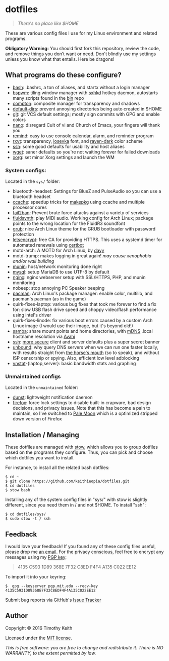 # dotfiles
> *There's no place like $HOME*

These are various config files I use for my Linux environment and related 
programs. 

**Obligatory Warning:** You should first fork this repository, review the code, 
and remove things you don’t want or need. Don't blindly use my settings unless 
you know what that entails. Here be dragons!

## What programs do these configure?
 * [bash](https://www.gnu.org/software/bash/): .bashrc, a ton of aliases, and 
   startx without a login manager
 * [bspwm](https://github.com/baskerville/bspwm): tiling window manager with 
   [sxhkd](https://github.com/baskerville/sxhkd) hotkey daemon, autostarts many 
   scripts found in the [bin](https://github.com/keithieopia/bin) repo
 * [compton](https://github.com/chjj/compton): composite manager for 
   transparency and shadows
 * [default-dirs](https://wiki.archlinux.org/index.php/XDG_user_directories): 
   prevent annoying directories being auto created in $HOME
 * [git](https://git-scm.com/docs/git-config): git VCS default settings; mostly 
   sign commits with GPG and enable colors
 * [nano](http://www.nano-editor.org/): disregard Cult of vi and Church of 
   Emacs, your fingers will thank you
 * [remind](https://www.roaringpenguin.com/products/remind): easy to use console 
   calendar, alarm, and reminder program
 * [rxvt](http://software.schmorp.de/pkg/rxvt-unicode.html): transparency, 
   [iosevka](https://be5invis.github.io/Iosevka/) font, and 
   [raven-dark](https://github.com/baskerville/xresources-color-schemes) color 
   scheme
 * [ssh](http://www.openssh.com/): some good defaults for usability and host 
   aliases
 * [wget](https://www.gnu.org/software/wget/): saner defaults so you're not 
   waiting forever for failed downloads
 * [xorg](http://www.x.org/wiki/): set minor Xorg settings and launch the WM
 
### System configs:
Located in the `sys/` folder: 

 * bluetooth-headset: Settings for BlueZ and PulseAudio so you can use a 
   bluetooth headset
 * [ccache](https://wiki.archlinux.org/index.php/Ccache): speedup tricks for 
   [makepkg](https://wiki.archlinux.org/index.php/Makepkg) using ccache and 
   multiple processor cores
 * [fail2ban](http://www.fail2ban.org/wiki/index.php/Main_Page): Prevent brute
   force attacks against a variety of services
 * [fluidsynth](https://wiki.archlinux.org/index.php/FluidSynth): play MIDI 
   audio. Working config for Arch Linux; package points to the wrong location 
   for the FluidR3 soundfont
 * [grub](https://www.gnu.org/software/grub/): nice Arch Linux theme for the 
   GRUB bootloader with password protection 
 * [letsencrypt](https://letsencrypt.org/): free CA for providing HTTPS. This 
   uses a systemd timer for automated renewals using 
   [certbot](https://github.com/certbot/certbot)
 * motd-arch: A MOTD for Arch Linux, by [davy](https://bbs.archlinux.org/viewtopic.php?id=50845)
 * motd-trump: makes logging in great again! *may cause xenophobia and/or wall 
   building* 
 * [munin](http://munin-monitoring.org/): host/network monitoring done right
 * [mysql](https://mariadb.org/): setup MariaDB to use UTF-8 by default
 * [nginx](http://nginx.org/): nginx webserver setup with SSL/HTTPS, PHP, and 
   munin monitoring
 * nobeep: stop annoying PC Speaker beeping
 * [pacman](https://wiki.archlinux.org/index.php/Pacman): Arch Linux's package 
   manager: enable color, multilib, and pacman's pacman (as in the game)
 * quirk-fixes-laptop: various bug fixes that took me forever to find a fix for: 
   slow USB flash drive speed and choppy video/flash performance using intel's 
   driver
 * quirk-fixes-linode: fix various boot errors caused by a custom Arch Linux 
   image (I would use their image, but it's beyond old!)
 * [samba](https://www.samba.org/): share mount points and home directories, 
   with [mDNS](https://en.wikipedia.org/wiki/Multicast_DNS) .local hostname 
   resolution via [Avahi](https://github.com/lathiat/avahi)
 * [ssh](http://www.openssh.com/): [more secure](https://stribika.github.io/2015/01/04/secure-secure-shell.html) 
   client and server defaults plus a super secret banner
 * [unbound](https://unbound.net/): why query DNS servers when we can run one 
   faster locally, with results straight from 
   [the horse's mouth](https://www.internic.net/domain/named.cache) (so to 
   speak), and without ISP censorship or spying. Also, efficient low level 
   adblocking
 * [vnstat](http://humdi.net/vnstat/)-{laptop,server}: basic bandwidth stats and 
   graphing

### Unmaintained configs
Located in the `unmaintained` folder:

 * [dunst](http://knopwob.org/dunst/): lightweight notification daemon
 * [firefox](https://www.mozilla.org/en-US/firefox/new/): force lock settings to 
   disable built-in crapware, bad design decisions, and privacy issues. Note 
   that this has become a pain to maintain, so I've switched to 
   [Pale Moon](http://www.palemoon.org/) which is a optimized stripped down 
   version of Firefox


## Installation / Managing
These dotfiles are managed with [stow](http://www.gnu.org/software/stow/), 
which allows you to group dotfiles based on the programs they configure. Thus, 
you can pick and choose which dotfiles you want to install.  
  
For instance, to install all the related bash dotfiles:

```console
$ cd ~  
$ git clone https://github.com/keithieopia/dotfiles.git  
$ cd dotfiles  
$ stow bash
```

Installing any of the system config files in "sys/" with stow is slightly 
different, since you need them in / and not $HOME. To install "ssh":

```console
$ cd dotfiles/sys/  
$ sudo stow -t / ssh 
```

## Feedback
I would love your feedback! If you found any of these config files useful, 
please drop me [an email](mailto:timothykeith@gmail.com). For the privacy 
conscious, feel free to encrypt any messages using my [PGP key](http://pgp.mit.edu/pks/lookup?op=vindex&fingerprint=on&search=0xF4F4A135C022EE12):

> 4135 C593 1D89 368E 7F32 C8ED F4F4 A135 C022 EE12

To import it into your keyring:
```console
$  gpg --keyserver pgp.mit.edu --recv-key 4135C5931D89368E7F32C8EDF4F4A135C022EE12
```

Submit bug reports via GitHub's [Issue Tracker](https://github.com/keithieopia/dotfiles/issues)


## Author
Copyright &copy; 2016 Timothy Keith

Licensed under the [MIT license](https://github.com/keithieopia/dotfiles/blob/master/LICENSE).

*This is free software: you are free to change and redistribute it. There is NO 
WARRANTY, to the extent permitted by law.*

